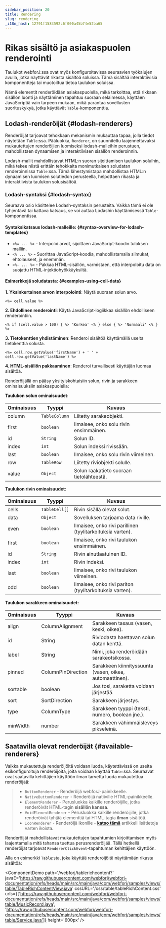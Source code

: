 ```yaml
---
sidebar_position: 20
title: Rendering
slug: rendering
_i18n_hash: 12791f1583592c6f000a45b74e52ba65
---
```

# Rikas sisältö ja asiakaspuolen renderointi

Taulukot webforJ:ssa ovat myös konfiguroitavissa seuraavien työkalujen avulla, jotka näyttävät rikasta sisältöä soluissa. Tämä sisältää interaktiivisia komponentteja tai muotoiltua tietoa taulukon soluissa.

Nämä elementit renderöidään asiakaspuolella, mikä tarkoittaa, että rikkaan sisällön luonti ja näyttäminen tapahtuu suoraan selaimessa, käyttäen JavaScriptiä vain tarpeen mukaan, mikä parantaa sovellusten suorituskykyä, jotka käyttävät `Table`-komponenttia.

## Lodash-renderöijät {#lodash-renderers}

Renderöijät tarjoavat tehokkaan mekanismin mukauttaa tapaa, jolla tiedot näytetään `Table`:ssa. Pääluokka, `Renderer`, on suunniteltu laajennettavaksi mukautettujen renderöijien luomiseksi lodash-malleihin perustuen, mahdollistaen dynaamisen ja interaktiivisen sisällön renderoinnin.

Lodash-mallit mahdollistavat HTML:n suoran sijoittamisen taulukon soluihin, mikä tekee niistä erittäin tehokkaita monimutkaisen soludatan renderoinnissa `Table`:ssa. Tämä lähestymistapa mahdollistaa HTML:n dynaamisen luomisen solutiedon perusteella, helpottaen rikasta ja interaktiivista taulukon solusisältöä.

### Lodash-syntaksi {#lodash-syntax}

Seuraava osio käsittelee Lodash-syntaksin perusteita. Vaikka tämä ei ole tyhjentävä tai kattava katsaus, se voi auttaa Lodashin käyttämisessä `Table`-komponentissa.

#### Syntaksikatsaus lodash-malleille: {#syntax-overview-for-lodash-templates}

- `<%= ... %>` - Interpoloi arvot, sijoittaen JavaScript-koodin tuloksen malliin.
- `<% ... %>` - Suorittaa JavaScript-koodia, mahdollistamalla silmukat, ehtolauseet, ja enemmän.
- `<%- ... %>` - Pakkaa HTML-sisällön, varmistaen, että interpoloitu data on suojattu HTML-injektiohyökkäyksiltä.

#### Esimerkkejä soludatasta: {#examples-using-cell-data}

**1. Yksinkertainen arvon interpolointi**: Näytä suoraan solun arvo.

`<%= cell.value %>`

**2. Ehdollinen renderointi**: Käytä JavaScript-logiikkaa sisällön ehdolliseen renderointiin.

`<% if (cell.value > 100) { %> 'Korkea' <% } else { %> 'Normaali' <% } %>`

**3. Tietokenttien yhdistäminen**: Renderoi sisältöä käyttämällä useita tietokenttiä solusta.

`<%= cell.row.getValue('firstName') + ' ' + cell.row.getValue('lastName') %>`

**4. HTML-sisällön pakkaaminen**: Renderoi turvallisesti käyttäjän luomaa sisältöä.

Renderöijällä on pääsy yksityiskohtaisiin solun, rivin ja sarakkeen ominaisuuksiin asiakaspuolella:

**Taulukon solun ominaisuudet:**

|Ominaisuus	|Tyyppi	|Kuvaus|
|-|-|-|
|column|`TableColumn`|Liitetty sarakeobjekti.|
|first|`boolean`|Ilmaisee, onko solu rivin ensimmäinen.|
|id|`String`|Solun ID.|
|index|`int`|Solun indeksi rivissään.|
|last|`boolean`|Ilmaisee, onko solu rivin viimeinen.|
|row|`TableRow`|Liitetty riviobjekti solulle.|
|value|`Object`|Solun raakatieto suoraan tietolähteestä.|

**Taulukon rivin ominaisuudet:**

|Ominaisuus|Tyyppi|Kuvaus|
|-|-|-|
|cells|`TableCell[]`|Rivin sisällä olevat solut.|
|data|`Object`|Sovelluksen tarjoama data riville.|
|even|`boolean`|Ilmaisee, onko rivi parillinen (tyylitarkoituksia varten).|
|first|`boolean`|Ilmaisee, onko rivi taulukon ensimmäinen.|
|id|`String`|Rivin ainutlaatuinen ID.|
|index|`int`|Rivin indeksi.|
|last|`boolean`|Ilmaisee, onko rivi taulukon viimeinen.|
|odd|`boolean`|Ilmaisee, onko rivi pariton (tyylitarkoituksia varten).|

**Taulukon sarakkeen ominaisuudet:**

|Ominaisuus	|Tyyppi	|Kuvaus|
|-|-|-|
|align|ColumnAlignment|Sarakkeen tasaus (vasen, keski, oikea).|
|id|String|Riviodasta haettavan solun datan kenttä.|
|label|String|Nimi, joka renderöidään sarakeotsikossa.|
|pinned|ColumnPinDirection|Sarakkeen kiinnityssuunta (vasen, oikea, automaattinen).|
|sortable|boolean|Jos tosi, saraketta voidaan järjestää.|
|sort|SortDirection|Sarakkeen järjestys.|
|type|ColumnType|Sarakkeen tyyppi (teksti, numero, boolean jne.).|
|minWidth|number|Sarakkeen vähimmäisleveys pikseleinä.

## Saatavilla olevat renderöijät {#available-renderers}

Vaikka mukautettuja renderöijöitä voidaan luoda, käytettävissä on useita esikonfiguroituja renderöijöitä, joita voidaan käyttää `Table`:ssa. Seuraavat ovat saatavilla kehittäjien käyttöön ilman tarvetta luoda mukautettua renderöijää:

>- `ButtonRenderer` - Renderöijä webforJ-painikkeelle.
>- `NativeButtonRenderer` - Renderöijä natiiville HTML-painikkeelle.
>- `ElementRenderer` - Perusluokka kaikille renderöijille, jotka renderöivät HTML-tagin **sisällön kanssa**.
>- `VoidElementRenderer` - Perusluokka kaikille renderöijille, jotka renderöivät tyhjää elementtiä tai HTML-tagia **ilman** sisältöä.
>- `IconRenderer` - Renderöijä ikonille - **[katso tämä](../../components/icon)** artikkeli lisätietoja varten ikoista.

Renderöijät mahdollistavat mukautettujen tapahtumien kirjoittamisen myös laajentamalla mitä tahansa tuettua perusrenderöijää. Tällä hetkellä renderöijät tarjoavat `RendererClickEvent`-tapahtuman kehittäjien käyttöön.

Alla on esimerkki `Table`:sta, joka käyttää renderöijöitä näyttämään rikasta sisältöä:

<ComponentDemo 
path='/webforj/tablerichcontent?' 
javaE='https://raw.githubusercontent.com/webforj/webforj-documentation/refs/heads/main/src/main/java/com/webforj/samples/views/table/TableRichContentView.java'
cssURL='/css/table/tableRichContent.css'
urls={['https://raw.githubusercontent.com/webforj/webforj-documentation/refs/heads/main/src/main/java/com/webforj/samples/views/table/MusicRecord.java', 
'https://raw.githubusercontent.com/webforj/webforj-documentation/refs/heads/main/src/main/java/com/webforj/samples/views/table/Service.java']}
height='600px'
/>
